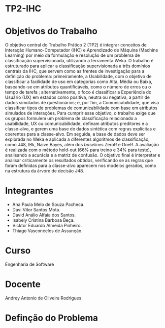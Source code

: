 # TP2-IHC

# Objetivos do Trabalho

O objetivo central do Trabalho Prático 2 (TP2) é integrar conceitos de Interação Humano-Computador (IHC) e Aprendizado de Máquina (Machine Learning) por meio da formulação e resolução de um problema de classificação supervisionada, utilizando a ferramenta Weka. O trabalho é estruturado para aplicar a classificação supervisionada a três domínios centrais da IHC, que servem como as frentes de investigação para a definição do problema: primeiramente, a Usabilidade, com o objetivo de classificar a facilidade de uso em categorias como Alta, Média ou Baixa, baseando-se em atributos quantificáveis, como o número de erros ou o tempo de tarefa ; alternativamente, o foco é classificar a Experiência do Usuário (UX) em estados como positiva, neutra ou negativa, a partir de dados simulados de questionários; e, por fim, a Comunicabilidade, que visa classificar tipos de problemas de comunicabilidade com base em atributos simulados de interações. Para cumprir esse objetivo, o trabalho exige que os grupos formulem um problema de classificação relacionado a usabilidade, UX ou comunicabilidade, definam atributos preditores e a classe-alvo, e gerem uma base de dados sintética com regras explícitas e coerentes para a classe-alvo. Em seguida, a base de dados deve ser explorada no Weka e aplicada a diferentes algoritmos de classificação, como J48, IBk, Naive Bayes, além dos *baselines* ZeroR e OneR. A avaliação é realizada com o método hold-out (66% para treino e 34% para teste), analisando a acurácia e a matriz de confusão. O objetivo final é interpretar e analisar criticamente os resultados obtidos, verificando se as regras que foram definidas para a classe-alvo aparecem nos modelos gerados, como na estrutura da árvore de decisão J48.

# Integrantes

- Ana Paula Melo de Souza Pacheca.
- Davi Vitor Santos Mota.
- David Análio Alfaia dos Santos.
- Isabely Cristina Barbosa Beça.
- Vicktor Eduardo Almeida Pinheiro.
- Thiago Vasconcelos de Assunção.

# Curso

Engenharia de Software

# Docente

Andrey Antonio de Oliveira Rodrigues

# Definção do Problema


